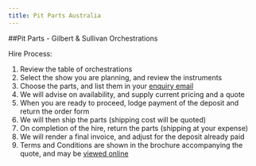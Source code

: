 ```yaml
---
title: Pit Parts Australia
---
```


##Pit Parts - Gilbert & Sullivan Orchestrations

Hire Process:

1. Review the table of orchestrations
2. Select the show you are planning, and review the instruments
3. Choose the parts, and list them in your [enquiry email](mailto:enquiries@gspitparts.com)
4. We will advise on availability, and supply current pricing and a quote
5. When you are ready to proceed, lodge payment of the deposit and return the order form
6. We will then ship the parts (shipping cost will be quoted)
7. On completion of the hire, return the parts (shipping at your expense)
8. We will render a final invoice, and adjust for the deposit already paid
9. Terms and Conditions are shown in the brochure accompanying the quote, and may be [viewed online](PitParts_Terms)
